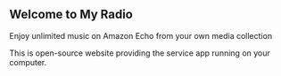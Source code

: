 ## Welcome to My Radio

Enjoy unlimited music on Amazon Echo from your own media collection

This is open-source website providing the service app running on your computer.
